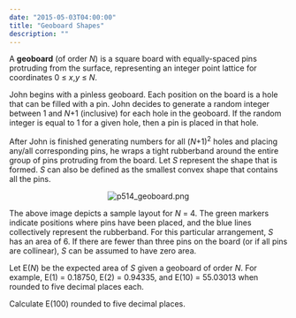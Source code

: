 ```yaml
---
date: "2015-05-03T04:00:00"
title: "Geoboard Shapes"
description: ""
---
```


<p>A <b>geoboard</b> (of order <var>N</var>) is a square board with equally-spaced pins protruding from the surface, representing an integer point lattice for coordinates 0 ≤ <var>x</var>,<var>y</var> ≤ <var>N</var>.</p>
<p>John begins with a pinless geoboard. Each position on the board is a hole that can be filled with a pin. John decides to generate a random integer between 1 and <var>N</var>+1 (inclusive) for each hole in the geoboard. If the random integer is equal to 1 for a given hole, then a pin is placed in that hole.</p>
<p>After John is finished generating numbers for all (<var>N</var>+1)<sup>2</sup> holes and placing any/all corresponding pins, he wraps a tight rubberband around the entire group of pins protruding from the board. Let <var>S</var> represent the shape that is formed. <var>S</var> can also be defined as the smallest convex shape that contains all the pins.</p>
<div align="center"><img alt="p514_geoboard.png" src="/images/p514_geoboard.png"/></div>
<p>The above image depicts a sample layout for <var>N</var> = 4. The green markers indicate positions where pins have been placed, and the blue lines collectively represent the rubberband. For this particular arrangement, <var>S</var> has an area of 6. If there are fewer than three pins on the board (or if all pins are collinear), <var>S</var> can be assumed to have zero area.</p>
<p>Let E(<var>N</var>) be the expected area of <var>S</var> given a geoboard of order <var>N</var>. For example, E(1) = 0.18750, E(2) = 0.94335, and E(10) = 55.03013 when rounded to five decimal places each.</p>
<p>Calculate E(100) rounded to five decimal places.</p>

